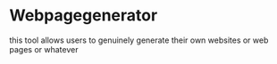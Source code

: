# Webpagegenerator
this tool allows users to genuinely generate their own websites or web pages or whatever
